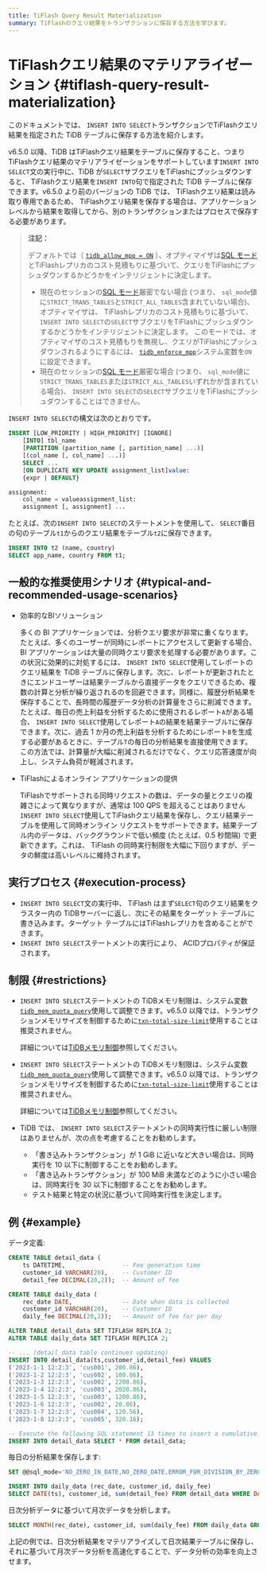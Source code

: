 ```yaml
---
title: TiFlash Query Result Materialization
summary: TiFlashのクエリ結果をトランザクションに保存する方法を学びます。
---
```


# TiFlashクエリ結果のマテリアライゼーション {#tiflash-query-result-materialization}

このドキュメントでは、 `INSERT INTO SELECT`トランザクションでTiFlashクエリ結果を指定された TiDB テーブルに保存する方法を紹介します。

v6.5.0 以降、TiDB はTiFlashクエリ結果をテーブルに保存すること、つまりTiFlashクエリ結果のマテリアライゼーションをサポートしています`INSERT INTO SELECT`文の実行中に、TiDB が`SELECT`サブクエリをTiFlashにプッシュダウンすると、 TiFlashクエリ結果を`INSERT INTO`句で指定された TiDB テーブルに保存できます。v6.5.0 より前のバージョンの TiDB では、 TiFlashクエリ結果は読み取り専用であるため、 TiFlashクエリ結果を保存する場合は、アプリケーション レベルから結果を取得してから、別のトランザクションまたはプロセスで保存する必要があります。

> **注記：**
>
> デフォルトでは（ [`tidb_allow_mpp = ON`](/system-variables.md#tidb_allow_mpp-new-in-v50) ）、オプティマイザは[SQL モード](/sql-mode.md)とTiFlashレプリカのコスト見積もりに基づいて、クエリをTiFlashにプッシュダウンするかどうかをインテリジェントに決定します。
>
> -   現在のセッションの[SQL モード](/sql-mode.md)厳密でない場合 (つまり、 `sql_mode`値に`STRICT_TRANS_TABLES`と`STRICT_ALL_TABLES`含まれていない場合)、オプティマイザは、 TiFlashレプリカのコスト見積もりに基づいて、 `INSERT INTO SELECT`の`SELECT`サブクエリをTiFlashにプッシュダウンするかどうかをインテリジェントに決定します。 このモードでは、オプティマイザのコスト見積もりを無視し、クエリがTiFlashにプッシュダウンされるようにするには、 [`tidb_enforce_mpp`](/system-variables.md#tidb_enforce_mpp-new-in-v51)システム変数を`ON`に設定できます。
> -   現在のセッションの[SQL モード](/sql-mode.md)厳密な場合 (つまり、 `sql_mode`値に`STRICT_TRANS_TABLES`または`STRICT_ALL_TABLES`いずれかが含まれている場合)、 `INSERT INTO SELECT`の`SELECT`サブクエリをTiFlashにプッシュダウンすることはできません。

`INSERT INTO SELECT`の構文は次のとおりです。

```sql
INSERT [LOW_PRIORITY | HIGH_PRIORITY] [IGNORE]
    [INTO] tbl_name
    [PARTITION (partition_name [, partition_name] ...)]
    [(col_name [, col_name] ...)]
    SELECT ...
    [ON DUPLICATE KEY UPDATE assignment_list]value:
    {expr | DEFAULT}

assignment:
    col_name = valueassignment_list:
    assignment [, assignment] ...
```

たとえば、次の`INSERT INTO SELECT`のステートメントを使用して、 `SELECT`番目の句のテーブル`t1`からのクエリ結果をテーブル`t2`に保存できます。

```sql
INSERT INTO t2 (name, country)
SELECT app_name, country FROM t1;
```

## 一般的な推奨使用シナリオ {#typical-and-recommended-usage-scenarios}

-   効率的なBIソリューション

    多くの BI アプリケーションでは、分析クエリ要求が非常に重くなります。たとえば、多くのユーザーが同時にレポートにアクセスして更新する場合、BI アプリケーションは大量の同時クエリ要求を処理する必要があります。この状況に効果的に対処するには、 `INSERT INTO SELECT`使用してレポートのクエリ結果を TiDB テーブルに保存します。次に、レポートが更新されたときにエンドユーザーは結果テーブルから直接データをクエリできるため、複数の計算と分析が繰り返されるのを回避できます。同様に、履歴分析結果を保存することで、長時間の履歴データ分析の計算量をさらに削減できます。たとえば、毎日の売上利益を分析するために使用されるレポート`A`がある場合、 `INSERT INTO SELECT`使用してレポート`A`の結果を結果テーブル`T`に保存できます。次に、過去 1 か月の売上利益を分析するためにレポート`B`を生成する必要があるときに、テーブル`T`の毎日の分析結果を直接使用できます。この方法では、計算量が大幅に削減されるだけでなく、クエリ応答速度が向上し、システム負荷が軽減されます。

-   TiFlashによるオンライン アプリケーションの提供

    TiFlashでサポートされる同時リクエストの数は、データの量とクエリの複雑さによって異なりますが、通常は 100 QPS を超えることはありません`INSERT INTO SELECT`使用してTiFlashクエリ結果を保存し、クエリ結果テーブルを使用して同時オンライン リクエストをサポートできます。結果テーブル内のデータは、バックグラウンドで低い頻度 (たとえば、0.5 秒間隔) で更新できます。これは、 TiFlash の同時実行制限を大幅に下回りますが、データの鮮度は高いレベルに維持されます。

## 実行プロセス {#execution-process}

-   `INSERT INTO SELECT`文の実行中、 TiFlash はまず`SELECT`句のクエリ結果をクラスター内の TiDBサーバーに返し、次にその結果をターゲット テーブルに書き込みます。ターゲット テーブルにはTiFlashレプリカを含めることができます。
-   `INSERT INTO SELECT`ステートメントの実行により、 ACIDプロパティが保証されます。

## 制限 {#restrictions}

<CustomContent platform="tidb">

-   `INSERT INTO SELECT`ステートメントの TiDBメモリ制限は、システム変数[`tidb_mem_quota_query`](/system-variables.md#tidb_mem_quota_query)使用して調整できます。v6.5.0 以降では、トランザクションメモリサイズを制御するために[`txn-total-size-limit`](/tidb-configuration-file.md#txn-total-size-limit)使用することは推奨されません。

    詳細については[TiDBメモリ制御](/configure-memory-usage.md)参照してください。

</CustomContent>

<CustomContent platform="tidb-cloud">

-   `INSERT INTO SELECT`ステートメントの TiDBメモリ制限は、システム変数[`tidb_mem_quota_query`](/system-variables.md#tidb_mem_quota_query)使用して調整できます。v6.5.0 以降では、トランザクションメモリサイズを制御するために[`txn-total-size-limit`](https://docs.pingcap.com/tidb/stable/tidb-configuration-file#txn-total-size-limit)使用することは推奨されません。

    詳細については[TiDBメモリ制御](https://docs.pingcap.com/tidb/stable/configure-memory-usage)参照してください。

</CustomContent>

-   TiDB では、 `INSERT INTO SELECT`ステートメントの同時実行性に厳しい制限はありませんが、次の点を考慮することをお勧めします。

    -   「書き込みトランザクション」が 1 GiB に近いなど大きい場合は、同時実行を 10 以下に制御することをお勧めします。
    -   「書き込みトランザクション」が 100 MiB 未満などのように小さい場合は、同時実行を 30 以下に制御することをお勧めします。
    -   テスト結果と特定の状況に基づいて同時実行性を決定します。

## 例 {#example}

データ定義:

```sql
CREATE TABLE detail_data (
    ts DATETIME,                -- Fee generation time
    customer_id VARCHAR(20),    -- Customer ID
    detail_fee DECIMAL(20,2));  -- Amount of fee

CREATE TABLE daily_data (
    rec_date DATE,              -- Date when data is collected
    customer_id VARCHAR(20),    -- Customer ID
    daily_fee DECIMAL(20,2));   -- Amount of fee for per day

ALTER TABLE detail_data SET TIFLASH REPLICA 2;
ALTER TABLE daily_data SET TIFLASH REPLICA 2;

-- ... (detail_data table continues updating)
INSERT INTO detail_data(ts,customer_id,detail_fee) VALUES
('2023-1-1 12:2:3', 'cus001', 200.86),
('2023-1-2 12:2:3', 'cus002', 100.86),
('2023-1-3 12:2:3', 'cus002', 2200.86),
('2023-1-4 12:2:3', 'cus003', 2020.86),
('2023-1-5 12:2:3', 'cus003', 1200.86),
('2023-1-6 12:2:3', 'cus002', 20.86),
('2023-1-7 12:2:3', 'cus004', 120.56),
('2023-1-8 12:2:3', 'cus005', 320.16);

-- Execute the following SQL statement 13 times to insert a cumulative total of 65,536 rows into the table.
INSERT INTO detail_data SELECT * FROM detail_data;
```

毎日の分析結果を保存します:

```sql
SET @@sql_mode='NO_ZERO_IN_DATE,NO_ZERO_DATE,ERROR_FOR_DIVISION_BY_ZERO';

INSERT INTO daily_data (rec_date, customer_id, daily_fee)
SELECT DATE(ts), customer_id, sum(detail_fee) FROM detail_data WHERE DATE(ts) > DATE('2023-1-1 12:2:3') GROUP BY DATE(ts), customer_id;
```

日次分析データに基づいて月次データを分析します。

```sql
SELECT MONTH(rec_date), customer_id, sum(daily_fee) FROM daily_data GROUP BY MONTH(rec_date), customer_id;
```

上記の例では、日次分析結果をマテリアライズして日次結果テーブルに保存し、それに基づいて月次データ分析を高速化することで、データ分析の効率を向上させます。
